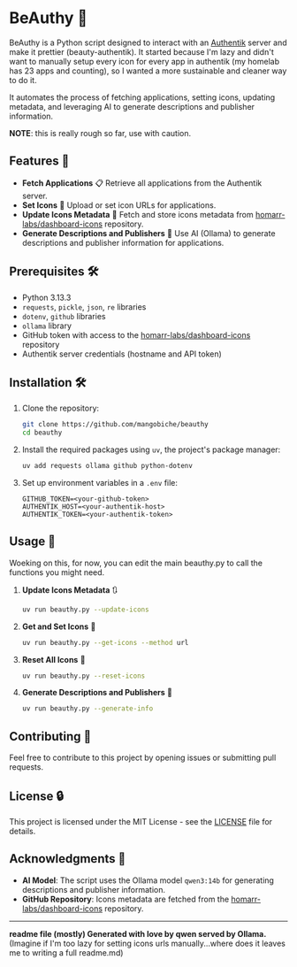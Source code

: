 # BeAuthy 🚀

BeAuthy is a Python script designed to interact with an [Authentik](https://github.com/goauthentik/authentik/) server and make it prettier (beauty-authentik). It started because I'm lazy and didn't want to manually setup every icon for every app in authentik (my homelab has 23 apps and counting), so I wanted a more sustainable and cleaner way to do it. 

It automates the process of fetching applications, setting icons, updating metadata, and leveraging AI to generate descriptions and publisher information.

__NOTE__: this is really rough so far, use with caution.

## Features 🌟

- **Fetch Applications** 📋 Retrieve all applications from the Authentik server.
- **Set Icons** 🎨 Upload or set icon URLs for applications.
- **Update Icons Metadata** 🔄 Fetch and store icons metadata from [homarr-labs/dashboard-icons](https://github.com/homarr-labs/dashboard-icons) repository.
- **Generate Descriptions and Publishers** 🤖 Use AI (Ollama) to generate descriptions and publisher information for applications.

## Prerequisites 🛠️

- Python 3.13.3
- `requests`, `pickle`, `json`, `re` libraries
- `dotenv`, `github` libraries
- `ollama` library
- GitHub token with access to the [homarr-labs/dashboard-icons](https://github.com/homarr-labs/dashboard-icons) repository
- Authentik server credentials (hostname and API token)

## Installation 🛠️

1. Clone the repository:
   ```bash
   git clone https://github.com/mangobiche/beauthy
   cd beauthy
   ```

2. Install the required packages using `uv`, the project's package manager:
   ```bash
   uv add requests ollama github python-dotenv
   ```

3. Set up environment variables in a `.env` file:
   ```
   GITHUB_TOKEN=<your-github-token>
   AUTHENTIK_HOST=<your-authentik-host>
   AUTHENTIK_TOKEN=<your-authentik-token>
   ```

## Usage 🚀
Woeking on this, for now, you can edit the main beauthy.py to call the functions you might need.

1. **Update Icons Metadata** 🔃
   ```bash
   uv run beauthy.py --update-icons
   ```

2. **Get and Set Icons** 🎨
   ```bash
   uv run beauthy.py --get-icons --method url
   ```

3. **Reset All Icons** 🔄
   ```bash
   uv run beauthy.py --reset-icons
   ```

4. **Generate Descriptions and Publishers** 🤖
   ```bash
   uv run beauthy.py --generate-info
   ```

## Contributing 👥

Feel free to contribute to this project by opening issues or submitting pull requests.

## License 🔒

This project is licensed under the MIT License - see the [LICENSE](LICENSE) file for details.

## Acknowledgments 🙏

- **AI Model**: The script uses the Ollama model `qwen3:14b` for generating descriptions and publisher information.
- **GitHub Repository**: Icons metadata are fetched from the [homarr-labs/dashboard-icons](https://github.com/homarr-labs/dashboard-icons) repository.

---

**readme file (mostly) Generated with love by qwen served by Ollama.**
(Imagine if I'm too lazy for setting icons urls manually...where does it leaves me to writing a full readme.md)
